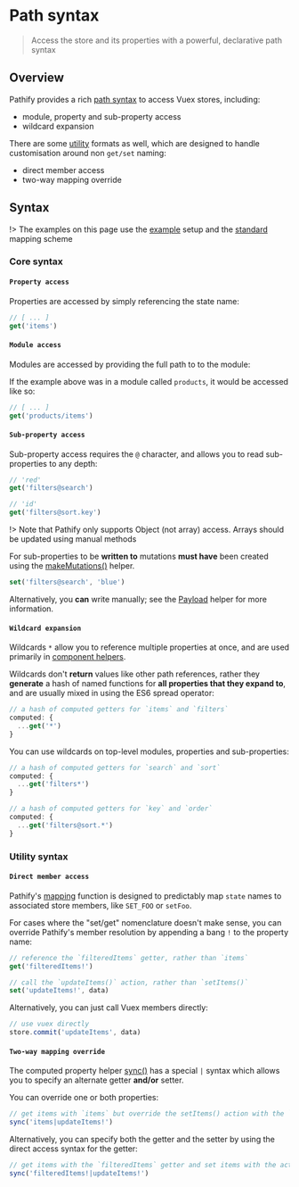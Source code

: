 # Path syntax

> Access the store and its properties with a powerful, declarative path syntax

## Overview

Pathify provides a rich [path syntax](#core-syntax) to access Vuex stores, including:

- module, property and sub-property access
- wildcard expansion

There are some [utility](#utility-syntax) formats as well, which are designed to handle customisation around non `get/set` naming:

- direct member access
- two-way mapping override



## Syntax

!> The examples on this page use the [example](/resources/setup) setup and the [standard](/guide/mapping.md) mapping scheme

### Core syntax

#### `Property access`

Properties are accessed by simply referencing the state name:

```js
// [ ... ]
get('items')
```

#### `Module access`

Modules are accessed by providing the full path to to the module:

If the example above was in a module called `products`, it would be accessed like so:

```js
// [ ... ]
get('products/items')
```


#### `Sub-property access`

Sub-property access requires the `@` character, and allows you to read sub-properties to any depth:

```js
// 'red'
get('filters@search')
```
```js
// 'id'
get('filters@sort.key')
```

!> Note that Pathify only supports Object (not array) access. Arrays should be updated using manual methods

For sub-properties to be **written to** mutations **must have** been created using the [makeMutations()](/api/store.md) helper.

```js
set('filters@search', 'blue')
```

Alternatively, you **can** write manually; see the [Payload](/api/accessors.md#payload) helper for more information.

#### `Wildcard expansion`

Wildcards `*` allow you to reference multiple properties at once, and are used primarily in [component helpers](/api/component.md).

Wildcards don't **return** values like other path references, rather they **generate** a hash of named functions for **all properties that they expand to**, and are usually mixed in using the ES6 spread operator:

```js
// a hash of computed getters for `items` and `filters`
computed: {
  ...get('*') 
}
```

You can use wildcards on top-level modules, properties and sub-properties:

```js
// a hash of computed getters for `search` and `sort`
computed: {
  ...get('filters*')
}
```
```js
// a hash of computed getters for `key` and `order`
computed: {
  ...get('filters@sort.*')
}
```

### Utility syntax

#### `Direct member access`

Pathify's [mapping](/guide/mapping.md) function is designed to predictably map `state` names to associated store members, like `SET_FOO` or `setFoo`.

For cases where the "set/get" nomenclature doesn't make sense, you can override Pathify's member resolution by appending a bang `!` to the property name:

```js
// reference the `filteredItems` getter, rather than `items`
get('filteredItems!')
```
```js
// call the `updateItems()` action, rather than `setItems()`
set('updateItems!', data)
```

Alternatively, you can just call Vuex members directly:

```js
// use vuex directly
store.commit('updateItems', data)
```

#### `Two-way mapping override`

The computed property helper [sync()](/api/component.md#sync) has a special `|` syntax which allows you to specify an alternate getter **and/or** setter.

You can override one or both properties:

```js
// get items with `items` but override the setItems() action with the `updateItems()`
sync('items|updateItems!')
```

Alternatively, you can specify both the getter and the setter by using the direct access syntax for the getter:

```js
// get items with the `filteredItems` getter and set items with the action `updateItems()`
sync('filteredItems!|updateItems!')
```

